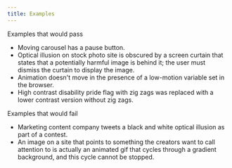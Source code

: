 ```yaml
---
title: Examples
---
```

Examples that would pass
-   Moving carousel has a pause button.
-   Optical illusion on stock photo site is obscured by a screen curtain that states that a potentially harmful image is behind it; the user must dismiss the curtain to display the image.
-   Animation doesn't move in the presence of a low-motion variable set in the browser.
-   High contrast disability pride flag with zig zags was replaced with a lower contrast version without zig zags.

Examples that would fail
-   Marketing content company tweets a black and white optical illusion as part of a contest.
-   An image on a site that points to something the creators want to call attention to is actually an animated gif that cycles through a gradient background, and this cycle cannot be stopped.
